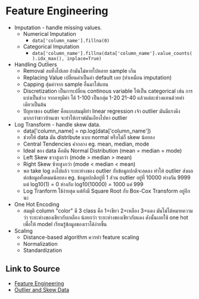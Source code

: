 # Feature Engineering

- Imputation - handle missing values.
    - Numerical Imputation 
        - `data['column_name'].fillna(0)`
    - Categorical Imputation
        - `data['column_name'].fillna(data['column_name'].value_counts().idx_max(), inplace=True)`
- Handling Outliers
    - Removal ลบทิ้งไปเลย ถ้ามันไม่หายไปหลาย sample เกิน
    - Replacing Value เปลี่ยนค่าเป็นค่า default เลย (ทำเหมือน imputation)
    - Capping สุ่มค่าจาก sample อื่นมาใส่แทน
    - Discretization เป็นการเปลี่ยน continous variable ให้เป็น categorical เช่น การแบ่งเป็นช่วง จากอายุมีค่า ได้ 1-100 เป็นกลุ่ม 1-20 21-40 แล้วแต่ละช่วงแทนด้วยค่าเดียวเป็นต้น
    - ปัญหาของ outlier คือแบบสมมุติทำ linear regression เจ้า outlier มันมีแรงดึงมากกว่าชาวบ้านเขา จะทำให้กราฟมันเอียงไปหา outlier
- Log Transform - handle skew data.
    - data['column_name] = np.log(data['column_name'])
    - ช่วยให้ data มัน distribute แบบ normal หรือไม่ก็ skew น้อยลง
    - Central Tendencies ค่ากลาง eg. mean, median, mode
    - Ideal ของ data คือมัน Normal Distribution (mean = median = mode)
    - Left Skew ขวาสูงกว่า (mode > median > mean)
    - Right Skew ซ้ายสูงกว่า (mode < median < mean)
    - พอ take log ลงไปแล้ว ระยะห่างของ outlier กับข้อมูลปกติจะลดลง ทำให้ outlier ส่งผลต่อข้อมูลทั้งหมดน้อยลง eg. ข้อมูลปกติอยู่ที่ 1 ส่วน outlier อยู่ที่ 10000 ห่างกัน 9999 แต่ log10(1) = 0 ห่างกับ log10(10000) = 1000 แค่ 999
    - Log Tranform ใช้ง่ายสุด แต่ยังมี Square Root กับ Box-Cox Transform อยู่อีกนะ
- One Hot Encoding
    - สมมุติ column "color" มี 3 class คือ 1=เขียว 2=เหลือง 3=แดง มันไม่ได้หมายความว่า ระยะห่างของเขียวกับเหลือง น้อยกว่า ระยะห่างของเขียวกับแดง ดังนั้นเลยใช้ one hot เพื่อให้ model เรียนรู้ข้อมูลของเราได้ง่ายขึ้น
- Scaling
    - Distance-based algorithm ควรทำ feature scaling
    - Normalization 
    - Standardization

## Link to Source

- [Feature Engineering](https://towardsdatascience.com/what-is-feature-engineering-importance-tools-and-techniques-for-machine-learning-2080b0269f10)
- [Outlier and Skew Data](https://arnondora.in.th/handling-skew-data-with-log-transform/)

